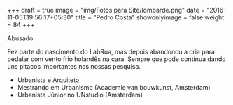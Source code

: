 +++
draft = true
image = "img/Fotos para Site/lombarde.png"
date = "2016-11-05T19:56:17+05:30"
title = "Pedro Costa"
showonlyimage = false
weight = 84
+++

<!--more-->
Abusado.

Fez parte do nascimento do LabRua, mas depois abandonou a cria para pedalar com vento frio holandês na cara. Sempre que pode continua dando uns pitacos importantes nas nossas pesquisa.

* Urbanista e Arquiteto
* Mestrando em Urbanismo (Academie van bouwkunst, Amsterdam)
* Urbanista Júnior no UNstudio (Amsterdam)

